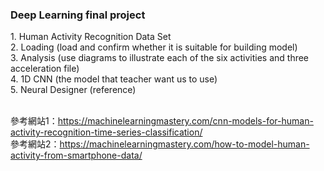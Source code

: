 <h3>Deep Learning final project</h3>
1. Human Activity Recognition Data Set<br>
2. Loading (load and confirm whether it is suitable for building model)<br>
3. Analysis (use diagrams to illustrate each of the six activities and three acceleration file)<br>
4. 1D CNN (the model that teacher want us to use)<br>
5. Neural Designer (reference)<br><br>

參考網站1：https://machinelearningmastery.com/cnn-models-for-human-activity-recognition-time-series-classification/<br>
參考網站2：https://machinelearningmastery.com/how-to-model-human-activity-from-smartphone-data/
